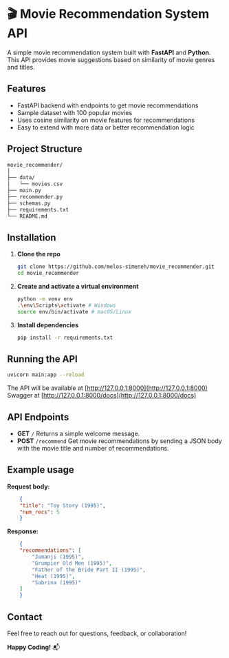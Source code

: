 # 🎬 Movie Recommendation System API

A simple movie recommendation system built with **FastAPI** and **Python**.
This API provides movie suggestions based on similarity of movie genres and titles.

## Features

- FastAPI backend with endpoints to get movie recommendations
- Sample dataset with 100 popular movies
- Uses cosine similarity on movie features for recommendations
- Easy to extend with more data or better recommendation logic

## Project Structure

```bash
movie_recommender/
│
├── data/
│   └── movies.csv
├── main.py
├── recommender.py
├── schemas.py
├── requirements.txt
└── README.md
```

## Installation

1. **Clone the repo**

    ```bash
    git clone https://github.com/melos-simeneh/movie_recommender.git
    cd movie_recommender
    ```

2. **Create and activate a virtual environment**

    ```bash
    python -m venv env
    .\env\Scripts\activate # Windows
    source env/bin/activate # macOS/Linux
    ```

3. **Install dependencies**

    ```bash
    pip install -r requirements.txt
    ```

## Running the API

```bash
uvicorn main:app --reload
```

The API will be available at [http://127.0.0.1:8000](http://127.0.0.1:8000)
Swagger at [http://127.0.0.1:8000/docs](http://127.0.0.1:8000/docs)

## API Endpoints

- **GET** `/`
    Returns a simple welcome message.
- **POST** `/recommend`
    Get movie recommendations by sending a JSON body with the movie title and number of recommendations.

## Example usage

**Request body:**

```json
    {
    "title": "Toy Story (1995)",
    "num_recs": 5
    }
```

**Response:**

```json
    {
    "recommendations": [
        "Jumanji (1995)",
        "Grumpier Old Men (1995)",
        "Father of the Bride Part II (1995)",
        "Heat (1995)",
        "Sabrina (1995)"
    ]
    }
```

## Contact

Feel free to reach out for questions, feedback, or collaboration!

**Happy Coding!** 📬
